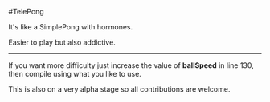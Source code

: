 #TelePong

It's like a SimplePong with hormones.

Easier to play but also addictive.


-------
If you want more difficulty just increase the value of **ballSpeed** in line 130, then compile using what you like to use.

This is also on a very alpha stage so all contributions are welcome.



